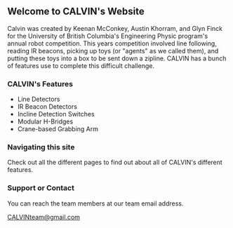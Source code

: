 ## Welcome to CALVIN's Website

Calvin was created by Keenan McConkey, Austin Khorram, and Glyn Finck for the University of British Columbia's Engineering Physic program's annual robot competition. This years competition involved line following, reading IR beacons, picking up toys (or "agents" as we called them), and putting these toys into a box to be sent down a zipline. CALVIN has a bunch of features use to complete this difficult challenge.

### CALVIN's Features

* Line Detectors
* IR Beacon Detectors
* Incline Detection Switches
* Modular H-Bridges
* Crane-based Grabbing Arm

### Navigating this site

Check out all the different pages to find out about all of CALVIN's different features.

### Support or Contact

You can reach the team members at our team email address.

CALVINteam@gmail.com
